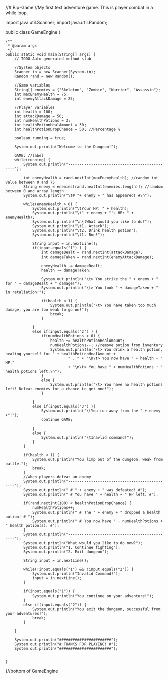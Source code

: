 //# Bip-Game
//My first text adventure game. This is player combat in a while loop.

import java.util.Scanner;
import java.util.Random;


public class GameEngine {

	/**
	 * @param args
	 */
	public static void main(String[] args) {
		// TODO Auto-generated method stub
		
		//System objects
		Scanner in = new Scanner(System.in);
		Random rand = new Random();
		
		//Game variables
		String[] enemies = {"Skeleton", "Zombie", "Warrior", "Assassin"};
		int maxEnemyHealth = 75;
		int enemyAttackDamage = 25;
		
		//Player variables
		int health = 100;
		int attackDamage = 50;
		int numHealthPotions = 3;
		int healthPotionHealAmount = 30;
		int healthPotionDropChance = 50; //Percentage %
		
		boolean running = true;
		
		System.out.println("Welcome to the Dungeon!");
		
		GAME: //label
		while(running) {
			System.out.println("----------------------------------------------");
			
			int enemyHealth = rand.nextInt(maxEnemyHealth); //random int value between 0 and 75
			String enemy = enemies[rand.nextInt(enemies.length)]; //random between 0 and array length
			System.out.println("\t# "+ enemy + " has appeared! #\n");
			
			while(enemyHealth > 0) {
				System.out.println("\tYour HP: " + health);
				System.out.println("\t" + enemy + "'s HP: " + enemyHealth);
				System.out.println("\n\tWhat would you like to do?");
				System.out.println("\t1. Attack");
				System.out.println("\t2. Drink health potion");
				System.out.println("\t1. Run!");
				
				String input = in.nextLine();
				if(input.equals("1") ) {
					int damageDealt = rand.nextInt(attackDamage);
					int damageTaken = rand.nextInt(enemyAttackDamage);
					
					enemyHealth -= damageDealt;
					health -= damageTaken;
					
					System.out.println("\t> You strike the " + enemy + " for " + damageDealt + " damage!");
					System.out.println("\t> You took " + damageTaken + " in retaliation!");
					
					if(health < 1) {
						System.out.println("\t> You have taken too much damage, you are too weak to go on!");
						break;
					}
					
				}
				else if(input.equals("2") ) {
					if(numHealthPotions > 0) {
						health += healthPotionHealAmount;
						numHealthPotions--; //remove potion from inventory
						System.out.println("\t> You drink a health potion, healing yourself for " + healthPotionHealAmount + 
								" . " + "\n\t> You now have " + health + " HP."
								+ "\n\t> You have " + numHealthPotions + " health potions left.\n");
					}
					else {
						System.out.println("\t> You have no health potions left! Defeat enemies for a chance to get one!");
					}
					
				}
				else if(input.equals("3") ){
					System.out.println("\tYou run away from the " + enemy +"!");
					continue GAME;
					
				}
				else {
					System.out.println("\tInavlid command!");
				}
			}
			
			if(health < 1) {
				System.out.println("You limp out of the dungeon, weak from battle.");
				break;
			}
			//when players defeat an enemy
			System.out.println("----------------------------------------------");
			System.out.println(" # " + enemy + " was defeated! #");
			System.out.println(" # You have " + health + " HP left. #");
			
			if(rand.nextInt(100) < healthPotionDropChance) {
				numHealthPotions++;
				System.out.println(" # The " + enemy + " dropped a health potion! # ");
				System.out.println(" # You now have " + numHealthPotions + " health potion(s). #");
			}
			System.out.println("----------------------------------------------");
			System.out.println("What would you like to do now?");
			System.out.println("1. Continue fighting");
			System.out.println("2. Exit dungeon");
			
			String input = in.nextLine();
			
			while(!input.equals("1") && !input.equals("2")) {
				System.out.println("Invalid Command!");
				input = in.nextLine();
			}
			
			if(input.equals("1")) {
				System.out.println("You continue on your adventure!");
			}
			else if(input.equals("2")) {
				System.out.println("You exit the dungeon, successful from your adventures!");
				break;
			}
			
		}
		
		System.out.println("#######################");
		System.out.println("# THANKS FOR PLAYING! #");
		System.out.println("#######################");
		

	}
}//bottom of GameEngine

